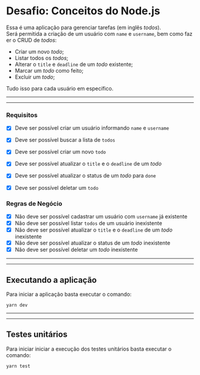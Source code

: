 # Desafio: Conceitos do Node.js 

Essa é uma aplicação para gerenciar tarefas (em inglês *todos*).
Será permitida a criação de um usuário com `name` e `username`, bem como fazer o CRUD de *todos*:

- Criar um novo *todo*;
- Listar todos os *todos*;
- Alterar o `title` e `deadline` de um *todo* existente;
- Marcar um *todo* como feito;
- Excluir um *todo*;

Tudo isso para cada usuário em específico.

---
---

### Requisitos
- [x] Deve ser possível criar um usuário informando `name` e `username`
- [x] Deve ser possível buscar a lista de `todos`
- [x] Deve ser possível criar um novo `todo`
- [x] Deve ser possível atualizar o `title` e o `deadline` de um *todo*
- [x] Deve ser possível atualizar o status de um *todo* para `done`
- [x] Deve ser possível deletar um `todo`


### Regras de Negócio
- [x] Não deve ser possível cadastrar um usuário com `username` já existente
- [x] Não deve ser possível listar `todos` de um usuário inexistente
- [x] Não deve ser possível atualizar o `title` e o `deadline` de um *todo* inexistente
- [x] Não deve ser possível atualizar o status de um *todo* inexistente
- [x] Não deve ser possível deletar um *todo* inexistente

---
---
## Executando a aplicação
Para iniciar a aplicação basta executar o comando:

`yarn dev`

---
---
## Testes unitários
Para iniciar iniciar a execução dos testes unitários basta executar o comando:

`yarn test`